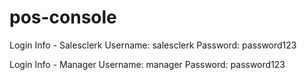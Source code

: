 # pos-console

Login Info - Salesclerk
Username: salesclerk
Password: password123

Login Info - Manager
Username: manager
Password: password123


